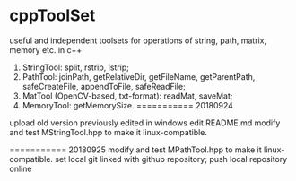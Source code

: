 # cppToolSet
useful and independent toolsets for operations of string, path, matrix, memory etc. in c++
1. StringTool: split, rstrip, lstrip;
2. PathTool: joinPath, getRelativeDir, getFileName, getParentPath, safeCreateFile, appendToFile, safeReadFile;
3. MatTool (OpenCV-based, txt-format): readMat, saveMat;
4. MemoryTool: getMemorySize.
===========
20180924

upload old version previously edited in windows
edit README.md
modify and test MStringTool.hpp to make it linux-compatible.

===========
20180925
modify and test MPathTool.hpp to make it linux-compatible.
set local git linked with github repository;
push local repository online
